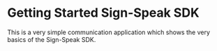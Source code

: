 # Getting Started Sign-Speak SDK

This is a very simple communication application which shows the very basics of the Sign-Speak SDK.